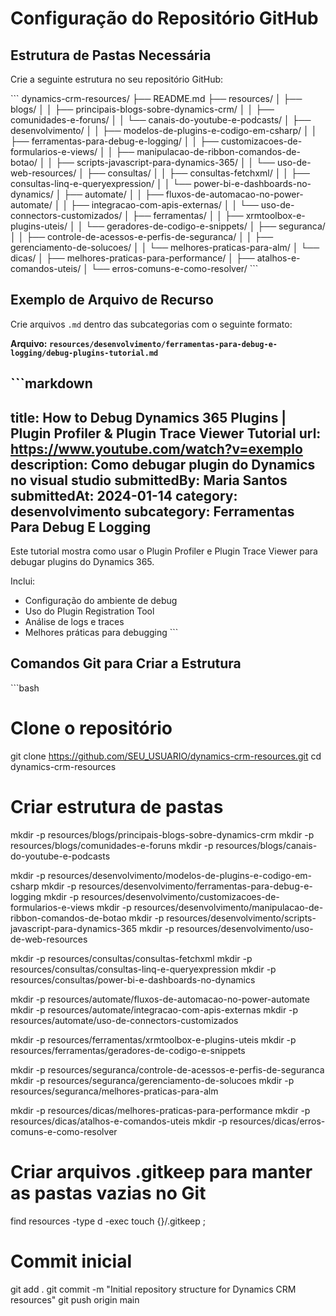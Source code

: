 # Configuração do Repositório GitHub

## Estrutura de Pastas Necessária

Crie a seguinte estrutura no seu repositório GitHub:

\`\`\`
dynamics-crm-resources/
├── README.md
├── resources/
│   ├── blogs/
│   │   ├── principais-blogs-sobre-dynamics-crm/
│   │   ├── comunidades-e-foruns/
│   │   └── canais-do-youtube-e-podcasts/
│   ├── desenvolvimento/
│   │   ├── modelos-de-plugins-e-codigo-em-csharp/
│   │   ├── ferramentas-para-debug-e-logging/
│   │   ├── customizacoes-de-formularios-e-views/
│   │   ├── manipulacao-de-ribbon-comandos-de-botao/
│   │   ├── scripts-javascript-para-dynamics-365/
│   │   └── uso-de-web-resources/
│   ├── consultas/
│   │   ├── consultas-fetchxml/
│   │   ├── consultas-linq-e-queryexpression/
│   │   └── power-bi-e-dashboards-no-dynamics/
│   ├── automate/
│   │   ├── fluxos-de-automacao-no-power-automate/
│   │   ├── integracao-com-apis-externas/
│   │   └── uso-de-connectors-customizados/
│   ├── ferramentas/
│   │   ├── xrmtoolbox-e-plugins-uteis/
│   │   └── geradores-de-codigo-e-snippets/
│   ├── seguranca/
│   │   ├── controle-de-acessos-e-perfis-de-seguranca/
│   │   ├── gerenciamento-de-solucoes/
│   │   └── melhores-praticas-para-alm/
│   └── dicas/
│       ├── melhores-praticas-para-performance/
│       ├── atalhos-e-comandos-uteis/
│       └── erros-comuns-e-como-resolver/
\`\`\`

## Exemplo de Arquivo de Recurso

Crie arquivos `.md` dentro das subcategorias com o seguinte formato:

**Arquivo: `resources/desenvolvimento/ferramentas-para-debug-e-logging/debug-plugins-tutorial.md`**

\`\`\`markdown
---
title: How to Debug Dynamics 365 Plugins | Plugin Profiler & Plugin Trace Viewer Tutorial
url: https://www.youtube.com/watch?v=exemplo
description: Como debugar plugin do Dynamics no visual studio
submittedBy: Maria Santos
submittedAt: 2024-01-14
category: desenvolvimento
subcategory: Ferramentas Para Debug E Logging
---

Este tutorial mostra como usar o Plugin Profiler e Plugin Trace Viewer para debugar plugins do Dynamics 365. 

Inclui:
- Configuração do ambiente de debug
- Uso do Plugin Registration Tool
- Análise de logs e traces
- Melhores práticas para debugging
\`\`\`

## Comandos Git para Criar a Estrutura

\`\`\`bash
# Clone o repositório
git clone https://github.com/SEU_USUARIO/dynamics-crm-resources.git
cd dynamics-crm-resources

# Criar estrutura de pastas
mkdir -p resources/blogs/principais-blogs-sobre-dynamics-crm
mkdir -p resources/blogs/comunidades-e-foruns
mkdir -p resources/blogs/canais-do-youtube-e-podcasts

mkdir -p resources/desenvolvimento/modelos-de-plugins-e-codigo-em-csharp
mkdir -p resources/desenvolvimento/ferramentas-para-debug-e-logging
mkdir -p resources/desenvolvimento/customizacoes-de-formularios-e-views
mkdir -p resources/desenvolvimento/manipulacao-de-ribbon-comandos-de-botao
mkdir -p resources/desenvolvimento/scripts-javascript-para-dynamics-365
mkdir -p resources/desenvolvimento/uso-de-web-resources

mkdir -p resources/consultas/consultas-fetchxml
mkdir -p resources/consultas/consultas-linq-e-queryexpression
mkdir -p resources/consultas/power-bi-e-dashboards-no-dynamics

mkdir -p resources/automate/fluxos-de-automacao-no-power-automate
mkdir -p resources/automate/integracao-com-apis-externas
mkdir -p resources/automate/uso-de-connectors-customizados

mkdir -p resources/ferramentas/xrmtoolbox-e-plugins-uteis
mkdir -p resources/ferramentas/geradores-de-codigo-e-snippets

mkdir -p resources/seguranca/controle-de-acessos-e-perfis-de-seguranca
mkdir -p resources/seguranca/gerenciamento-de-solucoes
mkdir -p resources/seguranca/melhores-praticas-para-alm

mkdir -p resources/dicas/melhores-praticas-para-performance
mkdir -p resources/dicas/atalhos-e-comandos-uteis
mkdir -p resources/dicas/erros-comuns-e-como-resolver

# Criar arquivos .gitkeep para manter as pastas vazias no Git
find resources -type d -exec touch {}/.gitkeep \;

# Commit inicial
git add .
git commit -m "Initial repository structure for Dynamics CRM resources"
git push origin main
